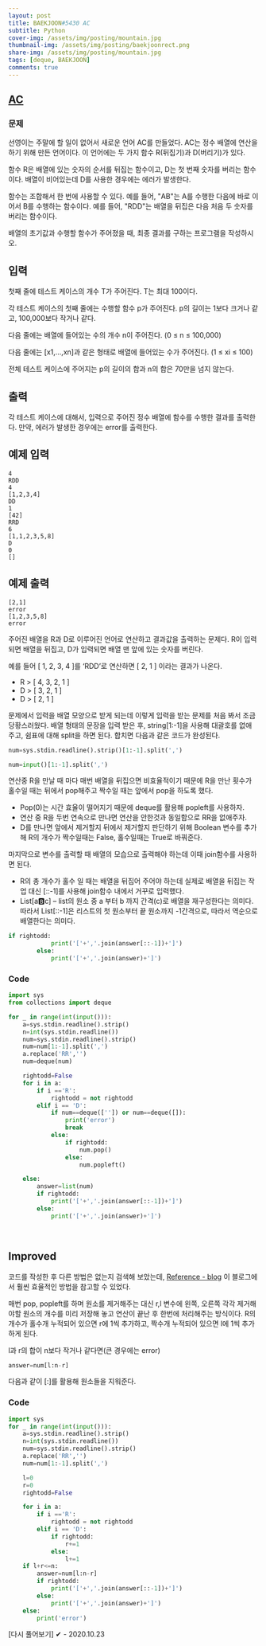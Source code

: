 ```yaml
---
layout: post
title: BAEKJOON#5430 AC
subtitle: Python
cover-img: /assets/img/posting/mountain.jpg
thumbnail-img: /assets/img/posting/baekjoonrect.png
share-img: /assets/img/posting/mountain.jpg
tags: [deque, BAEKJOON]
comments: true
---
```


## [AC](https://www.acmicpc.net/problem/5430)

### 문제

선영이는 주말에 할 일이 없어서 새로운 언어 AC를 만들었다. AC는 정수 배열에 연산을 하기 위해 만든 언어이다. 이 언어에는 두 가지 함수 R(뒤집기)과 D(버리기)가 있다.

함수 R은 배열에 있는 숫자의 순서를 뒤집는 함수이고, D는 첫 번째 숫자를 버리는 함수이다. 배열이 비어있는데 D를 사용한 경우에는 에러가 발생한다.

함수는 조합해서 한 번에 사용할 수 있다. 예를 들어, "AB"는 A를 수행한 다음에 바로 이어서 B를 수행하는 함수이다. 예를 들어, "RDD"는 배열을 뒤집은 다음 처음 두 숫자를 버리는 함수이다.

배열의 초기값과 수행할 함수가 주어졌을 때, 최종 결과를 구하는 프로그램을 작성하시오.

## 입력

첫째 줄에 테스트 케이스의 개수 T가 주어진다. T는 최대 100이다.

각 테스트 케이스의 첫째 줄에는 수행할 함수 p가 주어진다. p의 길이는 1보다 크거나 같고, 100,000보다 작거나 같다.

다음 줄에는 배열에 들어있는 수의 개수 n이 주어진다. (0 ≤ n ≤ 100,000)

다음 줄에는 [x1,...,xn]과 같은 형태로 배열에 들어있는 수가 주어진다. (1 ≤ xi ≤ 100)

전체 테스트 케이스에 주어지는 p의 길이의 합과 n의 합은 70만을 넘지 않는다.

## 출력

각 테스트 케이스에 대해서, 입력으로 주어진 정수 배열에 함수를 수행한 결과를 출력한다. 만약, 에러가 발생한 경우에는 error를 출력한다.

## 예제 입력

```
4
RDD
4
[1,2,3,4]
DD
1
[42]
RRD
6
[1,1,2,3,5,8]
D
0
[]
```

## 예제 출력

```
[2,1]
error
[1,2,3,5,8]
error
```

주어진 배열을 R과 D로 이루어진 언어로 연산하고 결과값을 출력하는 문제다.
R이 입력되면 배열을 뒤집고, D가 입력되면 배열 맨 앞에 있는 숫자를 버린다.

예를 들어 [ 1, 2, 3, 4 ]를 ‘RDD’로 연산하면 [ 2, 1 ] 이라는 결과가 나온다.

- R > [ 4, 3, 2, 1 ]
- D > [ 3, 2, 1 ]
- D > [ 2, 1 ]

문제에서 입력을 배열 모양으로 받게 되는데 이렇게 입력을 받는 문제를 처음 봐서 조금 당황스러웠다.
배열 형태의 문장을 입력 받은 후, string[1:-1]을 사용해 대괄호를 없애 주고, 쉼표에 대해 split을 하면 된다.
합치면 다음과 같은 코드가 완성된다.

```python
num=sys.stdin.readline().strip()[1:-1].split(',')

num=input()[1:-1].split(',')
```

연산중 R을 만날 때 마다 매번 배열을 뒤집으면 비효율적이기 때문에 R을 만난 횟수가 홀수일 때는 뒤에서 pop해주고 짝수일 때는 앞에서 pop을 하도록 했다.

- Pop(0)는 시간 효율이 떨어지기 때문에 deque를 활용해 popleft를 사용하자.
- 연산 중 R을 두번 연속으로 만나면 연산을 안한것과 동일함으로 RR을 없애주자.
- D를 만나면 앞에서 제거할지 뒤에서 제거할지 판단하기 위해 Boolean 변수를 추가해 R의 개수가 짝수일때는 False, 홀수일때는 True로 바꿔준다.

마지막으로 변수를 출력할 때 배열의 모습으로 출력해야 하는데 이때 join함수를 사용하면 된다.

- R의 총 개수가 홀수 일 때는 배열을 뒤집어 주어야 하는데 실제로 배열을 뒤집는 작업 대신 [::-1]를 사용해 join함수 내에서 거꾸로 입력했다.
- List[a:b:c] – list의 원소 중 a 부터 b 까지 간격(c)로 배열을 재구성한다는 의미다.
  따라서 List[::-1]은 리스트의 첫 원소부터 끝 원소까지 -1간격으로, 따라서 역순으로 배열한다는 의미다.

```python
if rightodd:
            print('['+','.join(answer[::-1])+']')
        else:
            print('['+','.join(answer)+']')
```

### Code

```python
import sys
from collections import deque

for _ in range(int(input())):
    a=sys.stdin.readline().strip()
    n=int(sys.stdin.readline())
    num=sys.stdin.readline().strip()
    num=num[1:-1].split(',')
    a.replace('RR','')
    num=deque(num)

    rightodd=False
    for i in a:
        if i =='R':
            rightodd = not rightodd
        elif i == 'D':
            if num==deque(['']) or num==deque([]):
                print('error')
                break
            else:
                if rightodd:
                    num.pop()
                else:
                    num.popleft()

    else:
        answer=list(num)
        if rightodd:
            print('['+','.join(answer[::-1])+']')
        else:
            print('['+','.join(answer)+']')
```

<br>

## Improved

코드를 작성한 후 다른 방법은 없는지 검색해 보았는데, [Reference - blog](https://chancoding.tistory.com/41) 이 블로그에서 훨씬 효율적인 방법을 참고할 수 있었다.

매번 pop, popleft를 하며 원소를 제거해주는 대신 r,l 변수에 왼쪽, 오른쪽 각각 제거해야할 원소의 개수를 미리 저장해 놓고 연산이 끝난 후 한번에 처리해주는 방식이다.
R의 개수가 홀수개 누적되어 있으면 r에 1씩 추가하고, 짝수개 누적되어 있으면 l에 1씩 추가하게 된다.

l과 r의 합이 n보다 작거나 같다면(큰 경우에는 error)

```python
answer=num[l:n-r]
```

다음과 같이 [:]를 활용해 원소들을 지워준다.

### Code

```python
import sys
for _ in range(int(input())):
    a=sys.stdin.readline().strip()
    n=int(sys.stdin.readline())
    num=sys.stdin.readline().strip()
    a.replace('RR','')
    num=num[1:-1].split(',')

    l=0
    r=0
    rightodd=False

    for i in a:
        if i =='R':
            rightodd = not rightodd
        elif i == 'D':
            if rightodd:
                r+=1
            else:
                l+=1
    if l+r<=n:
        answer=num[l:n-r]
        if rightodd:
            print('['+','.join(answer[::-1])+']')
        else:
            print('['+','.join(answer)+']')
    else:
        print('error')
```

[다시 풀어보기]
✔ - 2020.10.23
<br>
<br>
